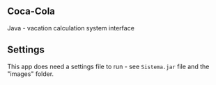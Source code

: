 ## Coca-Cola
Java - vacation calculation system interface
</br>
## Settings
This app does need a settings file to run - see `Sistema.jar` file and the "images" folder.
</br>

